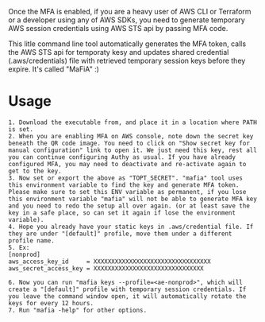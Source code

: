 Once the MFA is enabled, if you are a heavy user of AWS CLI or Terraform or a developer using any of AWS SDKs, you need to generate temporary AWS session credentials using AWS STS api by passing MFA code.

This litle command line tool automatically generates the MFA token, calls the AWS STS api for temporaty kesy and updates shared credential (.aws/credentials) file with retrieved temporary session keys before they expire. It's called "MaFiA" :)

# Usage
	1. Download the executable from, and place it in a location where PATH is set. 
	2. When you are enabling MFA on AWS console, note down the secret key beneath the QR code image. You need to click on "Show secret key for manual configuration" link to open it. We just need this key, rest all you can continue configuring Authy as usual. If you have already configured MFA, you may need to deactivate and re-activate again to get to the key.
	3. Now set or export the above as "TOPT_SECRET". "mafia" tool uses this environment variable to find the key and generate MFA token. Please make sure to set this ENV variable as permanent, if you lose this environment variable "mafia" will not be able to generate MFA key and you need to redo the setup all over again. (or at least save the key in a safe place, so can set it again if lose the environment variable).
	4. Hope you already have your static keys in .aws/credential file. If they are under "[default]" profile, move them under a different profile name.
	5. Ex:
	[nonprod]
	aws_access_key_id     = XXXXXXXXXXXXXXXXXXXXXXXXXXXXXXXXX
	aws_secret_access_key = XXXXXXXXXXXXXXXXXXXXXXXXXXXXXXX
	
	6. Now you can run "mafia keys --profile=<ae-nonprod>", which will create a "[default]" profile with temporary session credentials. If you leave the command window open, it will automatically rotate the keys for every 12 hours.
	7. Run "mafia -help" for other options.
